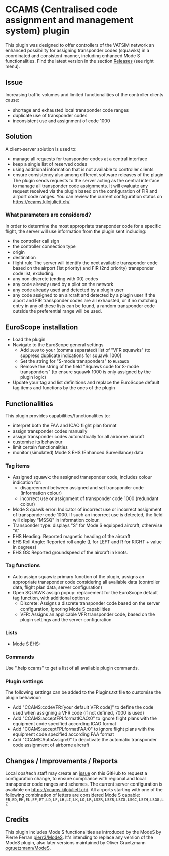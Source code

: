 # CCAMS (Centralised code assignment and management system) plugin

This plugin was designed to offer controllers of the VATSIM network an enhanced possibility for assigning transponder codes (squawks) in a coordinated and consistent manner, including enhanced Mode S functionalities.
Find the latest version in the section [Releases](https://github.com/kusterjs/CCAMS/releases) (see right menu).

## Issue
Increasing traffic volumes and limited functionalities of the controller clients cause:
* shortage and exhausted local transponder code ranges
* duplicate use of transponder codes
* inconsistent use and assignment of code 1000

## Solution
A client-server solution is used to:
* manage all requests for transponder codes at a central interface
* keep a single list of reserved codes
* using additional information that is not available to controller clients
* ensure consistency also among different software releases of the plugin
The plugin sends requests to the server acting as the central interface to manage all transponder code assignments. It will evaluate any request received via the plugin based on the configuration of FIR and airport code ranges. You can review the current configuration status on https://ccams.kilojuliett.ch/.

### What parameters are considered?
In order to determine the most appropriate transponder code for a specific flight, the server will use information from the plugin sent including:
* the controller call sign
* the controller connection type
* origin
* destination
* flight rule
The server will identify the next available transponder code based on the airport (1st priority) and FIR (2nd priority) transponder code list, excluding:
* any non-discrete (ending with 00) codes
* any code already used by a pilot on the network
* any code already used and detected by a plugin user
* any code assigned to an aircraft and detected by a plugin user
If the aiport and FIR transponder codes are all exhausted, or if no matching entry in any of these lists can be found, a random transponder code outside the preferential range will be used.

## EuroScope installation
* Load the plugin
* Navigate to the EuroScope general settings
	* Add ```1000``` to your (comma separated) list of "VFR squawks" (to suppress duplicate indications for squawk 1000)
	* Set the string for "S-mode transponders" to ```HLEGWQS```
	* Remove the string of the field "Squawk code for S-mode transponders" (to ensure squawk 1000 is only assigned by the plugin logic)
* Update your tag and list definitions and replace the EuroScope default tag items and functions by the ones of the plugin

## Functionalities
This plugin provides capabilities/functionalities to:
* interpret both the FAA and ICAO flight plan format
* assign transponder codes manually
* assign transponder codes automatically for all airborne aircraft
* customise its behaviour
* limit certain functionalities
* monitor (simulated) Mode S EHS (Enhanced Surveillance) data

### Tag items
* Assigned squawk: the assigned transponder code, includes colour indication for:
	* disagreement between assigned and set transponder code (information colour)
	* incorrect use or assignment of transponder code 1000 (redundant colour)
* Mode S quawk error: Indicator of incorrect use or incorrect assignment of transponder code 1000. If such an incorrect use is detected, the field will display "MSSQ" in information colour.
* Transponder type: displays "S" for Mode S equipped aircraft, otherwise "A"
* EHS Heading: Reported magnetic heading of the aircraft
* EHS Roll Angle: Reported roll angle (L for LEFT and R for RIGHT + value in degrees)
* EHS GS: Reported groundspeed of the aircraft in knots.

### Tag functions
* Auto assign squawk: primary function of the plugin, assigns an appropriate transponder code considering all available data (controller data, flight plan data, server configuration)
* Open SQUAWK assign popup: replacement for the EuroScope default tag function, with additional options:
	* Discrete: Assigns a discrete transponder code based on the server configuration, ignoring Mode S capabilities
	* VFR: Assigns an applicable VFR transponder code, based on the plugin settings and the server configuration

### Lists
* Mode S EHS: 

### Commands
Use ".help ccams" to get a list of all available plugin commands.

### Plugin settings
The following settings can be added to the Plugins.txt file to customise the plugin behaviour:
* Add "CCAMS:codeVFR:[your default VFR code]" to define the code used when assigning a VFR code (if not defined, 7000 is used)
* Add "CCAMS:acceptFPLformatICAO:0" to ignore flight plans with the equipment code specified according ICAO format
* Add "CCAMS:acceptFPLformatFAA:0" to ignore flight plans with the equipment code specified according FAA format
* Add "CCAMS:AutoAssign:0" to deactivate the automatic transponder code assignment of airborne aircraft


## Changes / Improvements / Reports
Local ops/tech staff may create an [issue](https://github.com/kusterjs/CCAMS/issues) on this GitHub to request a configuration change, to ensure compliance with regional and local transponder code ranges and schemes.
The current server configuration is available on https://ccams.kilojuliett.ch/.
All airports starting with one of the following combination of letters are considered Mode S capable:
```EB,ED,EH,EL,EP,ET,LD,LF,LH,LI,LK,LO,LR,LSZR,LSZB,LSZG,LSGC,LSZH,LSGG,LZ```

## Credits
This plugin includes Mode S functionalities as introduced by the ModeS by Pierre Ferran [pierr3/ModeS](https://github.com/pierr3/ModeS). It's intending to replace any version of the ModeS plugin, also later versions maintained by Oliver Gruetzmann [ogruetzmann/ModeS](https://github.com/ogruetzmann/ModeS).